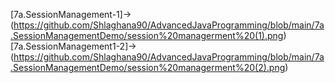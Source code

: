 [7a.SessionManagement-1]->(https://github.com/Shlaghana90/AdvancedJavaProgramming/blob/main/7a.SessionManagementDemo/session%20managerment%20(1).png)
[7a.SessionManagement1-2]->(https://github.com/Shlaghana90/AdvancedJavaProgramming/blob/main/7a.SessionManagementDemo/session%20managerment%20(2).png)
